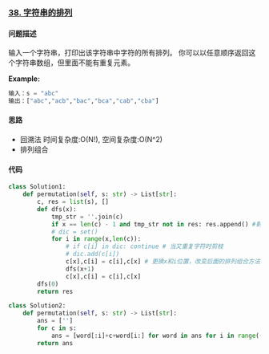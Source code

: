 ### [38. 字符串的排列](https://leetcode-cn.com/problems/zi-fu-chuan-de-pai-lie-lcof/)

#### 问题描述
输入一个字符串，打印出该字符串中字符的所有排列。
你可以以任意顺序返回这个字符串数组，但里面不能有重复元素。

**Example:**
```python
输入：s = "abc"
输出：["abc","acb","bac","bca","cab","cba"]
```

#### 思路
- 回溯法 时间复杂度:O(N!), 空间复杂度:O(N^2)
- 排列组合
#### 代码

```python
class Solution1:
    def permutation(self, s: str) -> List[str]:
        c, res = list(s), []
        def dfs(x):
            tmp_str = ''.join(c)
            if x == len(c) - 1 and tmp_str not in res: res.append() #剩最后一个未确定字符时保存该结果
            # dic = set()
            for i in range(x,len(c)):
                # if c[i] in dic: continue # 当又重复字符时剪枝
                # dic.add(c[i])
                c[x],c[i] = c[i],c[x] # 更换x和i位置，改变后面的排列组合方法
                dfs(x+1)
                c[x],c[i] = c[i],c[x]
        dfs(0)
        return res
```

```python
class Solution2:
    def permutation(self, s: str) -> List[str]:
        ans = ['']
        for c in s:
            ans = [word[:i]+c+word[i:] for word in ans for i in range((word+c).index(c)+1)] # (word+c).index(c)可排除重复的现象
        return ans
```